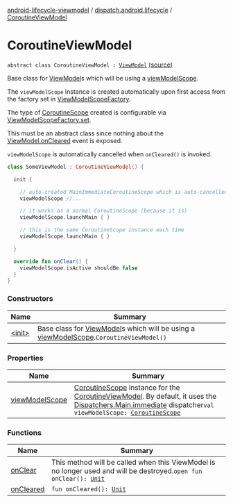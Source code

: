 [android-lifecycle-viewmodel](../../index.md) / [dispatch.android.lifecycle](../index.md) / [CoroutineViewModel](./index.md)

# CoroutineViewModel

`abstract class CoroutineViewModel : `[`ViewModel`](https://developer.android.com/reference/androidx/androidx/lifecycle/ViewModel.html) [(source)](https://github.com/RBusarow/Dispatch/tree/master/android-lifecycle-viewmodel/src/main/java/dispatch/android/lifecycle/CoroutineViewModel.kt#L36)

Base class for [ViewModel](https://developer.android.com/reference/androidx/androidx/lifecycle/ViewModel.html)s which will be using a [viewModelScope](view-model-scope.md).

The `viewModelScope` instance is created automatically upon first access
from the factory set in [ViewModelScopeFactory](../-view-model-scope-factory/index.md).

The type of [CoroutineScope](https://kotlin.github.io/kotlinx.coroutines/kotlinx-coroutines-core/kotlinx.coroutines/-coroutine-scope/index.html) created is configurable via [ViewModelScopeFactory.set](../-view-model-scope-factory/set.md).

This must be an abstract class since nothing about the [ViewModel.onCleared](https://developer.android.com/reference/androidx/androidx/lifecycle/ViewModel.html#onCleared()) event is exposed.

`viewModelScope` is automatically cancelled when `onCleared()` is invoked.

``` kotlin
class SomeViewModel : CoroutineViewModel() {

  init {

    // auto-created MainImmediateCoroutineScope which is auto-cancelled in onClear()
    viewModelScope //...

    // it works as a normal CoroutineScope (because it is)
    viewModelScope.launchMain { }

    // this is the same CoroutineScope instance each time
    viewModelScope.launchMain { }

  }

  override fun onClear() {
    viewModelScope.isActive shouldBe false
  }
}
```

### Constructors

| Name | Summary |
|---|---|
| [&lt;init&gt;](-init-.md) | Base class for [ViewModel](https://developer.android.com/reference/androidx/androidx/lifecycle/ViewModel.html)s which will be using a [viewModelScope](view-model-scope.md).`CoroutineViewModel()` |

### Properties

| Name | Summary |
|---|---|
| [viewModelScope](view-model-scope.md) | [CoroutineScope](https://kotlin.github.io/kotlinx.coroutines/kotlinx-coroutines-core/kotlinx.coroutines/-coroutine-scope/index.html) instance for the [CoroutineViewModel](./index.md). By default, it uses the [Dispatchers.Main.immediate](https://kotlin.github.io/kotlinx.coroutines/kotlinx-coroutines-core/kotlinx.coroutines/-main-coroutine-dispatcher/immediate.html) dispatcher`val viewModelScope: `[`CoroutineScope`](https://kotlin.github.io/kotlinx.coroutines/kotlinx-coroutines-core/kotlinx.coroutines/-coroutine-scope/index.html) |

### Functions

| Name | Summary |
|---|---|
| [onClear](on-clear.md) | This method will be called when this ViewModel is no longer used and will be destroyed.`open fun onClear(): `[`Unit`](https://kotlinlang.org/api/latest/jvm/stdlib/kotlin/-unit/index.html) |
| [onCleared](on-cleared.md) | `fun onCleared(): `[`Unit`](https://kotlinlang.org/api/latest/jvm/stdlib/kotlin/-unit/index.html) |
